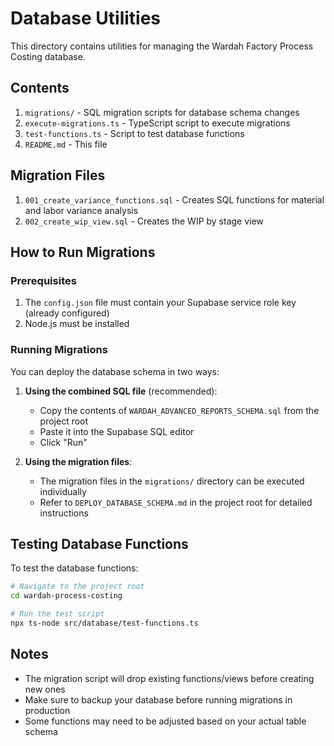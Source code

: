 # Database Utilities

This directory contains utilities for managing the Wardah Factory Process Costing database.

## Contents

1. `migrations/` - SQL migration scripts for database schema changes
2. `execute-migrations.ts` - TypeScript script to execute migrations
3. `test-functions.ts` - Script to test database functions
4. `README.md` - This file

## Migration Files

1. `001_create_variance_functions.sql` - Creates SQL functions for material and labor variance analysis
2. `002_create_wip_view.sql` - Creates the WIP by stage view

## How to Run Migrations

### Prerequisites

1. The `config.json` file must contain your Supabase service role key (already configured)
2. Node.js must be installed

### Running Migrations

You can deploy the database schema in two ways:

1. **Using the combined SQL file** (recommended):
   - Copy the contents of `WARDAH_ADVANCED_REPORTS_SCHEMA.sql` from the project root
   - Paste it into the Supabase SQL editor
   - Click "Run"

2. **Using the migration files**:
   - The migration files in the `migrations/` directory can be executed individually
   - Refer to `DEPLOY_DATABASE_SCHEMA.md` in the project root for detailed instructions

## Testing Database Functions

To test the database functions:

```bash
# Navigate to the project root
cd wardah-process-costing

# Run the test script
npx ts-node src/database/test-functions.ts
```

## Notes

- The migration script will drop existing functions/views before creating new ones
- Make sure to backup your database before running migrations in production
- Some functions may need to be adjusted based on your actual table schema